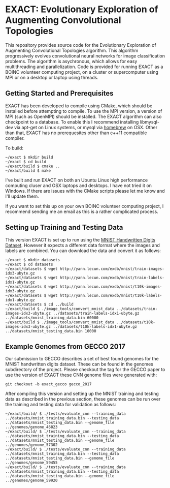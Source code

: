# EXACT: Evolutionary Exploration of Augmenting Convolutional Topologies

This repository provides source code for the Evolutionary Exploration of Augmenting Convolutional Topologies algorithm.  This algorithm progressively evolves convolutional neural networks for image classification problems.  The algorithm is asychronous, which allows for easy multithreading and parallelization. Code is provided for running EXACT as a BOINC volunteer computing project, on a cluster or supercomputer using MPI or on a desktop or laptop using threads.

## Getting Started and Prerequisites

EXACT has been developed to compile using CMake, which should be installed before attempting to compile. To use the MPI version, a version of MPI (such as OpenMPI) should be installed.  The EXACT algorithm can also checkpoint to a database.  To enable this I recommend installing libmysql-dev via apt-get on Linux systems, or mysql via [homebrew](https://brew.sh) on OSX.  Other than that, EXACT has no prerequesites other than c++11 compatible compiler.

To build:

```
~/exact $ mkdir build
~/exact $ cd build
~/exact/build $ cmake ..
~/exact/build $ make
```

I've built and run EXACT on both an Ubuntu Linux high performance computing cluser and OSX laptops and desktops. I have not tried it on Windows.  If there are issues with the CMake scripts please let me know and I'll update them.

If you want to set this up on your own BOINC volunteer computing project, I recommend sending me an email as this is a rather complicated process.

## Setting up Training and Testing Data

This version EXACT is set up to run using the [MNIST Handwritten Digits Dataset](http://yann.lecun.com/exdb/mnist/). However it expects a different data format where the images and labels are combined.  You can download the data and convert it as follows:

```
~/exact $ mkdir datasets
~/exact $ cd datasets
~/exact/datasets $ wget http://yann.lecun.com/exdb/mnist/train-images-idx3-ubyte.gz
~/exact/datasets $ wget http://yann.lecun.com/exdb/mnist/train-labels-idx1-ubyte.gz
~/exact/datasets $ wget http://yann.lecun.com/exdb/mnist/t10k-images-idx3-ubyte.gz
~/exact/datasets $ wget http://yann.lecun.com/exdb/mnist/t10k-labels-idx1-ubyte.gz
~/exact/datasets $ cd ../build
~/exact/build $ ./image_tools/convert_mnist_data ../datasets/train-images-idx3-ubyte.gz ../datasets/train-labels-idx1-ubyte.gz ../datasets/mnist_training_data.bin 60000
~/exact/build $ ./image_tools/convert_mnist_data ../datasets/t10k-images-idx3-ubyte.gz ../datasets/t10k-labels-idx1-ubyte.gz ../datasets/mnist_testing_data.bin 10000
```

## Example Genomes from GECCO 2017

Our submission to GECCO describes a set of best found genomes for the MNIST handwritten digits dataset.  These can be found in the genomes subdirectory of the project. Please checkout the tag for the GECCO paper to use the version of EXACT these CNN genome files were generated with:

```
git checkout -b exact_gecco gecco_2017
```

After compiling this version and setting up the MNIST training and testing data as described in the previous section, these genomes can be run over the training and testing data for validation as follows:

```
~/exact/build/ $ ./tests/evaluate_cnn --training_data ../datasets/mnist_training_data.bin --testing_data ../datasets/mnist_testing_data.bin --genome_file ../genomes/genome_46823
~/exact/build/ $ ./tests/evaluate_cnn --training_data ../datasets/mnist_training_data.bin --testing_data ../datasets/mnist_testing_data.bin --genome_file ../genomes/genome_57302
~/exact/build/ $ ./tests/evaluate_cnn --training_data ../datasets/mnist_training_data.bin --testing_data ../datasets/mnist_testing_data.bin --genome_file ../genomes/genome_59455
~/exact/build/ $ ./tests/evaluate_cnn --training_data ../datasets/mnist_training_data.bin --testing_data ../datasets/mnist_testing_data.bin --genome_file ../genomes/genome_59920
```
